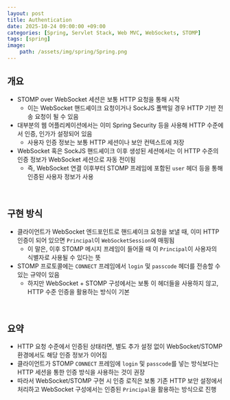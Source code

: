 ```yaml
---
layout: post
title: Authentication
date: 2025-10-24 09:00:00 +09:00
categories: [Spring, Servlet Stack, Web MVC, WebSockets, STOMP]
tags: [spring]
image:
    path: /assets/img/spring/Spring.png
---
```


## 개요

- STOMP over WebSocket 세션은 보통 HTTP 요청을 통해 시작
  - 이는 WebSocket 핸드셰이크 요청이거나 SockJS 폴백일 경우 HTTP 기반 전송 요청이 될 수 있음
- 대부분의 웹 어플리케이션에서는 이미 Spring Security 등을 사용해 HTTP 수준에서 인증, 인가가 설정되어 있음
  - 사용자 인증 정보는 보통 HTTP 세션이나 보안 컨텍스트에 저장
- WebSocket 혹은 SockJS 핸드셰이크 이후 생성된 세션에서는 이 HTTP 수준의 인증 정보가 WebSocket 세션으로 자동 전이됨
  - 즉, WebSocket 연결 이후부터 STOMP 프레임에 포함된 `user` 헤더 등을 통해 인증된 사용자 정보가 사용

<br>

## 구현 방식

- 클라이언트가 WebSocket 엔드포인트로 핸드셰이크 요청을 보낼 때, 이미 HTTP 인증이 되어 있으면 `Principal`이 `WebSocketSession`에 매핑됨
  - 이 말은, 이후 STOMP 메시지 프레임이 들어올 때 이 `Principal`이 사용자의 식별자로 사용될 수 있다는 뜻
- STOMP 프로토콜에는 `CONNECT` 프레임에서 `login` 및 `passcode` 헤더를 전송할 수 있는 규약이 있음
  - 하지만 WebSocket + STOMP 구성에서는 보통 이 헤더들을 사용하지 않고, HTTP 수준 인증을 활용하는 방식이 기본

<br>

## 요약

- HTTP 요청 수준에서 인증된 상태라면, 별도 추가 설정 없이 WebSocket/STOMP 환경에서도 해당 인증 정보가 이어짐
- 클라이언트가 STOMP `CONNECT` 프레임에 `login` 및 `passcode`를 넣는 방식보다는 HTTP 세션을 통한 인증 방식을 사용하는 것이 권장
- 따라서 WebSocket/STOMP 구현 시 인증 로직은 보통 기존 HTTP 보안 설정에서 처리하고 WebSocket 구성에서는 인증된 `Principal`을 활용하는 방식으로 진행